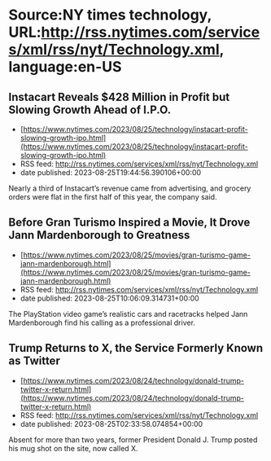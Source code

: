 # Source:NY times technology, URL:http://rss.nytimes.com/services/xml/rss/nyt/Technology.xml, language:en-US

## Instacart Reveals $428 Million in Profit but Slowing Growth Ahead of I.P.O.
 - [https://www.nytimes.com/2023/08/25/technology/instacart-profit-slowing-growth-ipo.html](https://www.nytimes.com/2023/08/25/technology/instacart-profit-slowing-growth-ipo.html)
 - RSS feed: http://rss.nytimes.com/services/xml/rss/nyt/Technology.xml
 - date published: 2023-08-25T19:44:56.390106+00:00

Nearly a third of Instacart’s revenue came from advertising, and grocery orders were flat in the first half of this year, the company said.

## Before Gran Turismo Inspired a Movie, It Drove Jann Mardenborough to Greatness
 - [https://www.nytimes.com/2023/08/25/movies/gran-turismo-game-jann-mardenborough.html](https://www.nytimes.com/2023/08/25/movies/gran-turismo-game-jann-mardenborough.html)
 - RSS feed: http://rss.nytimes.com/services/xml/rss/nyt/Technology.xml
 - date published: 2023-08-25T10:06:09.314731+00:00

The PlayStation video game’s realistic cars and racetracks helped Jann Mardenborough find his calling as a professional driver.

## Trump Returns to X, the Service Formerly Known as Twitter
 - [https://www.nytimes.com/2023/08/24/technology/donald-trump-twitter-x-return.html](https://www.nytimes.com/2023/08/24/technology/donald-trump-twitter-x-return.html)
 - RSS feed: http://rss.nytimes.com/services/xml/rss/nyt/Technology.xml
 - date published: 2023-08-25T02:33:58.074854+00:00

Absent for more than two years, former President Donald J. Trump posted his mug shot on the site, now called X.


